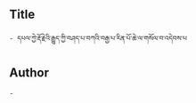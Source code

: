 ## Title
	- དཔལ་ཀྱེ་རྡོ་རྗེའི་རྒྱུད་ཀྱི་བཤད་པ་བཀའི་བརྒྱ་པ་རིན་པོ་ཆེ་ལ་གསོལ་བ་འདེབས་པ

## Author
	- 

